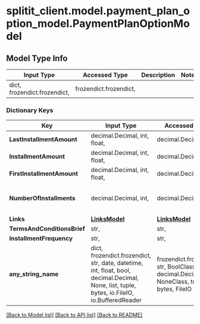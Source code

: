 # splitit_client.model.payment_plan_option_model.PaymentPlanOptionModel

## Model Type Info
Input Type | Accessed Type | Description | Notes
------------ | ------------- | ------------- | -------------
dict, frozendict.frozendict,  | frozendict.frozendict,  |  | 

### Dictionary Keys
Key | Input Type | Accessed Type | Description | Notes
------------ | ------------- | ------------- | ------------- | -------------
**LastInstallmentAmount** | decimal.Decimal, int, float,  | decimal.Decimal,  |  | 
**InstallmentAmount** | decimal.Decimal, int, float,  | decimal.Decimal,  |  | 
**FirstInstallmentAmount** | decimal.Decimal, int, float,  | decimal.Decimal,  |  | 
**NumberOfInstallments** | decimal.Decimal, int,  | decimal.Decimal,  |  | value must be a 32 bit integer
**Links** | [**LinksModel**](LinksModel.md) | [**LinksModel**](LinksModel.md) |  | [optional] 
**TermsAndConditionsBrief** | str,  | str,  |  | [optional] 
**InstallmentFrequency** | str,  | str,  |  | [optional] 
**any_string_name** | dict, frozendict.frozendict, str, date, datetime, int, float, bool, decimal.Decimal, None, list, tuple, bytes, io.FileIO, io.BufferedReader | frozendict.frozendict, str, BoolClass, decimal.Decimal, NoneClass, tuple, bytes, FileIO | any string name can be used but the value must be the correct type | [optional]

[[Back to Model list]](../../README.md#documentation-for-models) [[Back to API list]](../../README.md#documentation-for-api-endpoints) [[Back to README]](../../README.md)

